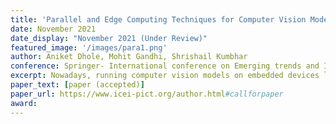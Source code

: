 ```yaml
---
title: 'Parallel and Edge Computing Techniques for Computer Vision Models on Embedded Devices'
date: November 2021
date_display: "November 2021 (Under Review)"
featured_image: '/images/para1.png'
author: Aniket Dhole, Mohit Gandhi, Shrishail Kumbhar
conference: Springer- International conference on Emerging trends and Innovations in ICT (ICEI)	
excerpt: Nowadays, running computer vision models on embedded devices like Raspberry Pi and Nvidia Jetson has become ubiquitous. But the main issue is the limited performance on these devices due to smaller CPUs and power factors. To solve this, we have proposed research on various parallel processing techniques to get complete optimal performance of computer vision models like GoogleNet, Squeezenet, and Mobilenet on a Raspberry Pi using OpenVino Toolkit. We tested and compared these models' interpretation on factors like CPU, RAM Utilization, and Inference Time using Two Neural Compute Sticks and analyzed it on different Intel Processors. The results using Two Neural Sticks were significant than typical processors and increased by a factor of 2 to 3 for all models. So using these results, we can directly use the technique for the suitable model.
paper_text: [paper (accepted)]
paper_url: https://www.icei-pict.org/author.html#callforpaper
award: 
---
```

